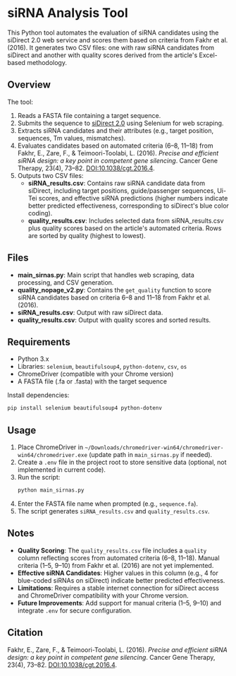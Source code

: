 # siRNA Analysis Tool

This Python tool automates the evaluation of siRNA candidates using the siDirect 2.0 web service and scores them based on criteria from Fakhr et al. (2016). It generates two CSV files: one with raw siRNA candidates from siDirect and another with quality scores derived from the article's Excel-based methodology.

## Overview
The tool:
1. Reads a FASTA file containing a target sequence.
2. Submits the sequence to [siDirect 2.0](https://sidirect2.rnai.jp) using Selenium for web scraping.
3. Extracts siRNA candidates and their attributes (e.g., target position, sequences, Tm values, mismatches).
4. Evaluates candidates based on automated criteria (6–8, 11–18) from Fakhr, E., Zare, F., & Teimoori-Toolabi, L. (2016). *Precise and efficient siRNA design: a key point in competent gene silencing*. Cancer Gene Therapy, 23(4), 73–82. [DOI:10.1038/cgt.2016.4](https://doi.org/10.1038/cgt.2016.4).
5. Outputs two CSV files:
   - **siRNA_results.csv**: Contains raw siRNA candidate data from siDirect, including target positions, guide/passenger sequences, Ui-Tei scores, and effective siRNA predictions (higher numbers indicate better predicted effectiveness, corresponding to siDirect's blue color coding).
   - **quality_results.csv**: Includes selected data from siRNA_results.csv plus quality scores based on the article's automated criteria. Rows are sorted by quality (highest to lowest).

## Files
- **main_sirnas.py**: Main script that handles web scraping, data processing, and CSV generation.
- **quality_nopage_v2.py**: Contains the `get_quality` function to score siRNA candidates based on criteria 6–8 and 11–18 from Fakhr et al. (2016).
- **siRNA_results.csv**: Output with raw siDirect data.
- **quality_results.csv**: Output with quality scores and sorted results.

## Requirements
- Python 3.x
- Libraries: `selenium`, `beautifulsoup4`, `python-dotenv`, `csv`, `os`
- ChromeDriver (compatible with your Chrome version)
- A FASTA file (.fa or .fasta) with the target sequence

Install dependencies:
```bash
pip install selenium beautifulsoup4 python-dotenv
```

## Usage
1. Place ChromeDriver in `~/Downloads/chromedriver-win64/chromedriver-win64/chromedriver.exe` (update path in `main_sirnas.py` if needed).
2. Create a `.env` file in the project root to store sensitive data (optional, not implemented in current code).
3. Run the script:
   ```bash
   python main_sirnas.py
   ```
4. Enter the FASTA file name when prompted (e.g., `sequence.fa`).
5. The script generates `siRNA_results.csv` and `quality_results.csv`.

## Notes
- **Quality Scoring**: The `quality_results.csv` file includes a `quality` column reflecting scores from automated criteria (6–8, 11–18). Manual criteria (1–5, 9–10) from Fakhr et al. (2016) are not yet implemented.
- **Effective siRNA Candidates**: Higher values in this column (e.g., 4 for blue-coded siRNAs on siDirect) indicate better predicted effectiveness.
- **Limitations**: Requires a stable internet connection for siDirect access and ChromeDriver compatibility with your Chrome version.
- **Future Improvements**: Add support for manual criteria (1–5, 9–10) and integrate `.env` for secure configuration.

## Citation
Fakhr, E., Zare, F., & Teimoori-Toolabi, L. (2016). *Precise and efficient siRNA design: a key point in competent gene silencing*. Cancer Gene Therapy, 23(4), 73–82. [DOI:10.1038/cgt.2016.4](https://doi.org/10.1038/cgt.2016.4).